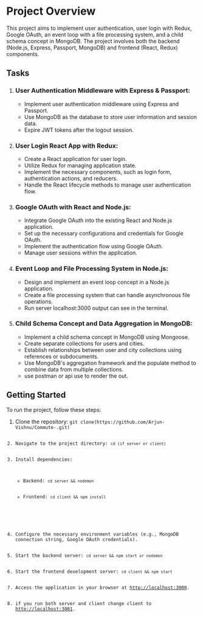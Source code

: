 <h1>Project Overview</h1>
<p>This project aims to implement user authentication, user login with Redux, Google OAuth, an event loop with a file processing system, and a child schema concept in MongoDB. The project involves both the backend (Node.js, Express, Passport, MongoDB) and frontend (React, Redux) components.</p>
<h2>Tasks</h2>
<ol>
  <li>
    <h3>User Authentication Middleware with Express & Passport:</h3>
    <ul>
      <li>Implement user authentication middleware using Express and Passport.</li>
      <li>Use MongoDB as the database to store user information and session data.</li>
      <li>Expire JWT tokens after the logout session.</li>
    </ul>
  </li>
  <li>
    <h3>User Login React App with Redux:</h3>
    <ul>
      <li>Create a React application for user login.</li>
      <li>Utilize Redux for managing application state.</li>
      <li>Implement the necessary components, such as login form, authentication actions, and reducers.</li>
      <li>Handle the React lifecycle methods to manage user authentication flow.</li>
    </ul>
  </li>
  <li>
    <h3>Google OAuth with React and Node.js:</h3>
    <ul>
      <li>Integrate Google OAuth into the existing React and Node.js application.</li>
      <li>Set up the necessary configurations and credentials for Google OAuth.</li>
      <li>Implement the authentication flow using Google OAuth.</li>
      <li>Manage user sessions within the application.</li>
    </ul>
  </li>
  <li>
    <h3>Event Loop and File Processing System in Node.js:</h3>
    <ul>
      <li>Design and implement an event loop concept in a Node.js application.</li>
      <li>Create a file processing system that can handle asynchronous file operations.</li>
      <li>Run server localhost:3000 output can see in the terminal.</li>
    </ul>
  </li>
  <li>
    <h3>Child Schema Concept and Data Aggregation in MongoDB:</h3>
    <ul>
      <li>Implement a child schema concept in MongoDB using Mongoose.</li>
      <li>Create separate collections for users and cities.</li>
      <li>Establish relationships between user and city collections using references or subdocuments.</li>
      <li>Use MongoDB's aggregation framework and the populate method to combine data from multiple collections.</li>
      <li>use postman or api use to render the out.</li>
    </ul>
  </li>
</ol>
<h2>Getting Started</h2>
<p>To run the project, follow these steps:</p>
<ol>
  <li>Clone the repository: <code>git clone(https://github.com/Arjun-Vishnu/Commute-.git)</li>
  <li>Navigate to the project directory: <code>cd (if server or client)</code></li>
  <li>Install dependencies:
    <ul>
      <li>Backend: <code>cd server && nodemon</code></li>
      <li>Frontend: <code>cd client && npm install</code></li>
    </ul>
  </li>
  <li>Configure the necessary environment variables (e.g., MongoDB connection string, Google OAuth credentials).</li>
  <li>Start the backend server: <code>cd server && npm start or nodemon</code></li>
  <li>Start the frontend development server: <code>cd client && npm start</code></li>
  <li>Access the application in your browser at <a href="http://localhost:3000">http://localhost:3000</a>.</li>
   <li>if you run both server and client change client to <a href="http://localhost:3001">http://localhost:3001</a>.</li>
</ol>
